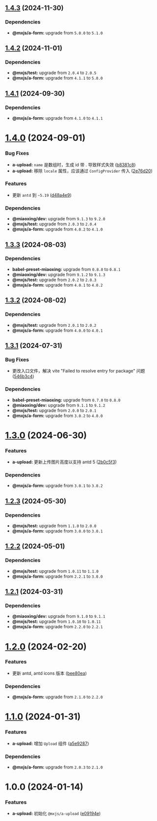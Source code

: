 ## [1.4.3](https://github.com/miaoxing/mxjs-a-upload/compare/v1.4.2...v1.4.3) (2024-11-30)





### Dependencies

* **@mxjs/a-form:** upgrade from `5.0.0` to `5.1.0`

## [1.4.2](https://github.com/miaoxing/mxjs-a-upload/compare/v1.4.1...v1.4.2) (2024-11-01)





### Dependencies

* **@mxjs/test:** upgrade from `2.0.4` to `2.0.5`
* **@mxjs/a-form:** upgrade from `4.1.1` to `5.0.0`

## [1.4.1](https://github.com/miaoxing/mxjs-a-upload/compare/v1.4.0...v1.4.1) (2024-09-30)





### Dependencies

* **@mxjs/a-form:** upgrade from `4.1.0` to `4.1.1`

# [1.4.0](https://github.com/miaoxing/mxjs-a-upload/compare/v1.3.3...v1.4.0) (2024-09-01)


### Bug Fixes

* **a-upload:** `name` 是数组时，生成 id 带 . 导致样式失效 ([b8381c8](https://github.com/miaoxing/mxjs-a-upload/commit/b8381c8f65785c6aa5083d6450f418226b791c0c))
* **a-upload:** 移除 `locale` 属性，应该通过 `ConfigProvider` 传入 ([2e76d20](https://github.com/miaoxing/mxjs-a-upload/commit/2e76d20fbe4f55b700d53fc71a0066aa21222ab7))


### Features

* 更新 `antd` 到 `~5.19` ([d48a4e9](https://github.com/miaoxing/mxjs-a-upload/commit/d48a4e951be7172f70133907567e4f4ff7f42144))





### Dependencies

* **@miaoxing/dev:** upgrade from `9.1.3` to `9.2.0`
* **@mxjs/test:** upgrade from `2.0.3` to `2.0.4`
* **@mxjs/a-form:** upgrade from `4.0.2` to `4.1.0`

## [1.3.3](https://github.com/miaoxing/mxjs-a-upload/compare/v1.3.2...v1.3.3) (2024-08-03)





### Dependencies

* **babel-preset-miaoxing:** upgrade from `0.8.0` to `0.8.1`
* **@miaoxing/dev:** upgrade from `9.1.2` to `9.1.3`
* **@mxjs/test:** upgrade from `2.0.2` to `2.0.3`
* **@mxjs/a-form:** upgrade from `4.0.1` to `4.0.2`

## [1.3.2](https://github.com/miaoxing/mxjs-a-upload/compare/v1.3.1...v1.3.2) (2024-08-02)





### Dependencies

* **@mxjs/test:** upgrade from `2.0.1` to `2.0.2`
* **@mxjs/a-form:** upgrade from `4.0.0` to `4.0.1`

## [1.3.1](https://github.com/miaoxing/mxjs-a-upload/compare/v1.3.0...v1.3.1) (2024-07-31)


### Bug Fixes

* 更改入口文件，解决 vite "Failed to resolve entry for package" 问题 ([546b3c4](https://github.com/miaoxing/mxjs-a-upload/commit/546b3c42a4cf1d7af5e822e15f733818426784bf))





### Dependencies

* **babel-preset-miaoxing:** upgrade from `0.7.0` to `0.8.0`
* **@miaoxing/dev:** upgrade from `9.1.1` to `9.1.2`
* **@mxjs/test:** upgrade from `2.0.0` to `2.0.1`
* **@mxjs/a-form:** upgrade from `3.0.2` to `4.0.0`

# [1.3.0](https://github.com/miaoxing/mxjs-a-upload/compare/v1.2.3...v1.3.0) (2024-06-30)


### Features

* **a-upload:** 更新上传图片高度以支持 antd 5 ([2b0c5f3](https://github.com/miaoxing/mxjs-a-upload/commit/2b0c5f378cee0676addf4f9d1b4400fc47d79adf))





### Dependencies

* **@mxjs/a-form:** upgrade from `3.0.1` to `3.0.2`

## [1.2.3](https://github.com/miaoxing/mxjs-a-upload/compare/v1.2.2...v1.2.3) (2024-05-30)





### Dependencies

* **@mxjs/test:** upgrade from `1.1.0` to `2.0.0`
* **@mxjs/a-form:** upgrade from `3.0.0` to `3.0.1`

## [1.2.2](https://github.com/miaoxing/mxjs-a-upload/compare/v1.2.1...v1.2.2) (2024-05-01)





### Dependencies

* **@mxjs/test:** upgrade from `1.0.11` to `1.1.0`
* **@mxjs/a-form:** upgrade from `2.2.1` to `3.0.0`

## [1.2.1](https://github.com/miaoxing/mxjs-a-upload/compare/v1.2.0...v1.2.1) (2024-03-31)





### Dependencies

* **@miaoxing/dev:** upgrade from `9.1.0` to `9.1.1`
* **@mxjs/test:** upgrade from `1.0.10` to `1.0.11`
* **@mxjs/a-form:** upgrade from `2.2.0` to `2.2.1`

# [1.2.0](https://github.com/miaoxing/mxjs-a-upload/compare/v1.1.0...v1.2.0) (2024-02-20)


### Features

* 更新 antd, antd icons 版本 ([bee80ea](https://github.com/miaoxing/mxjs-a-upload/commit/bee80ea9078ee0a2a91595f0deea982bd3a0e7b6))





### Dependencies

* **@mxjs/a-form:** upgrade from `2.1.0` to `2.2.0`

# [1.1.0](https://github.com/miaoxing/mxjs-a-upload/compare/v1.0.0...v1.1.0) (2024-01-31)


### Features

* **a-upload:** 增加 `Upload` 组件 ([a5e9287](https://github.com/miaoxing/mxjs-a-upload/commit/a5e9287392a5c93c119cebcbcc668baefa2d6dd7))





### Dependencies

* **@mxjs/a-form:** upgrade from `2.0.3` to `2.1.0`

# 1.0.0 (2024-01-14)


### Features

* **a-upload:** 初始化 `@mxjs/a-upload` ([e09194e](https://github.com/miaoxing/mxjs-a-upload/commit/e09194e0d68e0a48adb2cfcec5f2792adb52e9d1))
